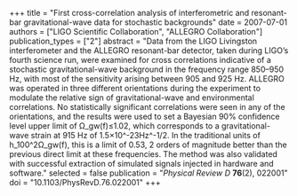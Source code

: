 +++
title = "First cross-correlation analysis of interferometric and resonant-bar gravitational-wave data for stochastic backgrounds"
date = 2007-07-01
authors = ["LIGO Scientific Collaboration", "ALLEGRO Collaboration"]
publication_types = ["2"]
abstract = "Data from the LIGO Livingston interferometer and the ALLEGRO resonant-bar detector, taken during LIGO’s fourth science run, were examined for cross correlations indicative of a stochastic gravitational-wave background in the frequency range 850–950 Hz, with most of the sensitivity arising between 905 and 925 Hz. ALLEGRO was operated in three different orientations during the experiment to modulate the relative sign of gravitational-wave and environmental correlations. No statistically significant correlations were seen in any of the orientations, and the results were used to set a Bayesian 90% confidence level upper limit of Ω_gw(f)≤1.02, which corresponds to a gravitational-wave strain at 915 Hz of 1.5×10^-23Hz^-1/2. In the traditional units of h_100^2Ω_gw(f), this is a limit of 0.53, 2 orders of magnitude better than the previous direct limit at these frequencies. The method was also validated with successful extraction of simulated signals injected in hardware and software."
selected = false
publication = "*Physical Review D* **76**(2), 022001"
doi = "10.1103/PhysRevD.76.022001"
+++
